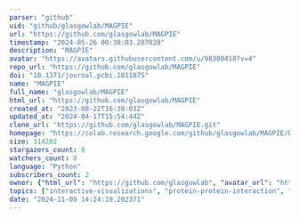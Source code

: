 ```yaml
---
parser: "github"
uid: "github/glasgowlab/MAGPIE"
url: "https://github.com/glasgowlab/MAGPIE"
timestamp: "2024-05-26 00:38:03.287028"
description: "MAGPIE"
avatar: "https://avatars.githubusercontent.com/u/98300418?v=4"
repo_url: "https://github.com/glasgowlab/MAGPIE"
doi: "10.1371/journal.pcbi.1011875"
name: "MAGPIE"
full_name: "glasgowlab/MAGPIE"
html_url: "https://github.com/glasgowlab/MAGPIE"
created_at: "2023-08-22T16:38:03Z"
updated_at: "2024-04-17T15:54:44Z"
clone_url: "https://github.com/glasgowlab/MAGPIE.git"
homepage: "https://colab.research.google.com/github/glasgowlab/MAGPIE/blob/GoogleColab/MAGPIE_COLAB.ipynb"
size: 314202
stargazers_count: 8
watchers_count: 8
language: "Python"
subscribers_count: 2
owner: {"html_url": "https://github.com/glasgowlab", "avatar_url": "https://avatars.githubusercontent.com/u/98300418?v=4", "login": "glasgowlab", "type": "Organization"}
topics: ["interactive-visualizations", "protein-protein-interaction", "sequence-logo", "protein-ligand-interaction"]
date: "2024-11-09 14:24:19.202371"
---
```

